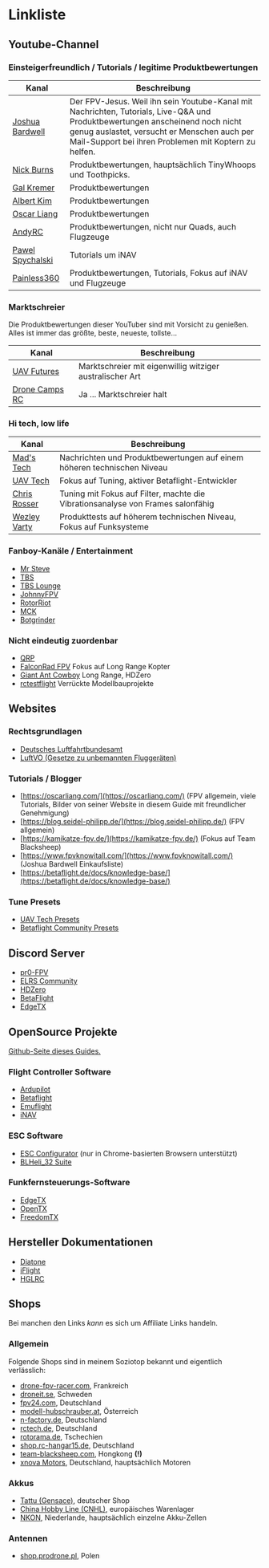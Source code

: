 # Linkliste

## Youtube-Channel

### Einsteigerfreundlich / Tutorials / legitime Produktbewertungen

| Kanal                                                                  | Beschreibung                                                                                                                                                                                                                         |
| ---------------------------------------------------------------------- | ------------------------------------------------------------------------------------------------------------------------------------------------------------------------------------------------------------------------------------ |
| [Joshua Bardwell](https://www.youtube.com/c/JoshuaBardwell)            | Der FPV-Jesus. Weil ihn sein Youtube-Kanal mit Nachrichten, Tutorials, Live-Q&A und Produktbewertungen anscheinend noch nicht genug auslastet, versucht er Menschen auch per Mail-Support bei ihren Problemen mit Koptern zu helfen. |
| [Nick Burns](https://www.youtube.com/channel/UCBGpbEe0G9EchyGYCRRd4hg) | Produktbewertungen, hauptsächlich TinyWhoops und Toothpicks.                                                                                                                                                                         |
| [Gal Kremer](https://www.youtube.com/user/galkremer11)                 | Produktbewertungen                                                                                                                                                                                                                   |
| [Albert Kim](https://www.youtube.com/channel/UCnJyFn_66GMfAbz1AW9MqbQ) | Produktbewertungen                                                                                                                                                                                                                   |
| [Oscar Liang](https://www.youtube.com/user/289359752)                  | Produktbewertungen                                                                                                                                                                                                                   |
| [AndyRC](https://www.youtube.com/channel/UCKE_cpUIcXCUh_cTddxOVQw)     | Produktbewertungen, nicht nur Quads, auch Flugzeuge                                                                                                                                                                                  |
| [Pawel Spychalski](https://www.youtube.com/user/dzikuvx)               | Tutorials um iNAV                                                                                                                                                                                                                    |
| [Painless360](https://www.youtube.com/c/Painless360)                   | Produktbewertungen, Tutorials, Fokus auf iNAV und Flugzeuge                                                                                                                                                                          |

### Marktschreier

Die Produktbewertungen dieser YouTuber sind mit Vorsicht zu genießen. Alles ist immer das größte, beste, neueste, tollste...

| Kanal                                                                      | Beschreibung                                             |
| -------------------------------------------------------------------------- | -------------------------------------------------------- |
| [UAV Futures](https://www.youtube.com/channel/UC3ioIOr3tH6Yz8qzr418R-g)    | Marktschreier mit eigenwillig witziger australischer Art |
| [Drone Camps RC](https://www.youtube.com/channel/UCwojJxGQ0SNeVV09mKlnonA) | Ja ... Marktschreier halt                                |

### Hi tech, low life

| Kanal                                                                    | Beschreibung                                                                    |
| ------------------------------------------------------------------------ | ------------------------------------------------------------------------------- |
| [Mad's Tech](https://www.youtube.com/channel/UCxpgzA0iO-7anEAyiLMDRmg)   | Nachrichten und Produktbewertungen auf einem höheren technischen Niveau         |
| [UAV Tech](https://www.youtube.com/user/spatzengr)                       | Fokus auf Tuning, aktiver Betaflight-Entwickler                                 |
| [Chris Rosser](https://www.youtube.com/user/neucleotide)                 | Tuning mit Fokus auf Filter, machte die Vibrationsanalyse von Frames salonfähig |
| [Wezley Varty](https://www.youtube.com/channel/UCiluOsWP9XCNnPART78mOfA) | Produkttests auf höherem technischen Niveau, Fokus auf Funksysteme              |

### Fanboy-Kanäle / Entertainment

- [Mr Steve](https://www.youtube.com/user/MrSteeledavis)
- [TBS](https://www.youtube.com/user/nastycop420)
- [TBS Lounge](https://www.youtube.com/channel/UChNaTfgpiQRIeJiGrP1fOOQ)
- [JohnnyFPV](https://www.youtube.com/channel/UC7O8KgJdsE_e9op3vG-p2dg)
- [RotorRiot](https://www.youtube.com/channel/UCemG3VoNCmjP8ucHR2YY7hw)
- [MCK](https://www.youtube.com/channel/UCFJdwOewIZBv3dDJmhtVn1g)
- [Botgrinder](https://www.youtube.com/c/BOTGRINDERFPV)

### Nicht eindeutig zuordenbar

- [QRP](https://www.youtube.com/user/voxtelnismo)
- [FalconRad FPV](https://www.youtube.com/c/FalconRadFPV) Fokus auf Long Range Kopter
- [Giant Ant Cowboy](https://www.youtube.com/c/GiantAntCowboy) Long Range, HDZero
- [rctestflight](https://www.youtube.com/channel/UCq2rNse2XX4Rjzmldv9GqrQ) Verrückte Modellbauprojekte

## Websites

### Rechtsgrundlagen

- [Deutsches Luftfahrtbundesamt](https://lba-openuav.de/einstieg/)
- [LuftVO (Gesetze zu unbemannten Fluggeräten)](https://www.gesetze-im-internet.de/luftvo_2015/BJNR189410015.html#BJNR189410015BJNG001201360)

### Tutorials / Blogger

- [https://oscarliang.com/](https://oscarliang.com/) (FPV allgemein, viele Tutorials, Bilder von seiner Website in diesem Guide mit freundlicher Genehmigung)
- [https://blog.seidel-philipp.de/](https://blog.seidel-philipp.de/) (FPV allgemein)
- [https://kamikatze-fpv.de/](https://kamikatze-fpv.de/) (Fokus auf Team Blacksheep)
- [https://www.fpvknowitall.com/](https://www.fpvknowitall.com/) (Joshua Bardwell Einkaufsliste)
- [https://betaflight.de/docs/knowledge-base/](https://betaflight.de/docs/knowledge-base/)

### Tune Presets

- [UAV Tech Presets](https://theuavtech.com/presets/)
- [Betaflight Community Presets](https://github.com/betaflight/betaflight/wiki/Community-Presets)

## Discord Server

- [pr0-FPV](https://discord.gg/uBh3QsnqF5)
- [ELRS Community](https://discord.gg/dS6ReFY)
- [HDZero](https://discord.gg/kGsnEDMb2V)
- [BetaFlight](https://discord.gg/gV4XSq3fus)
- [EdgeTX](https://discord.gg/wF9wUKnZ6H)

## OpenSource Projekte

[Github-Seite dieses Guides.](https://github.com/rumpelst1lzk1n/rumpelst1lzk1n.github.io)

### Flight Controller Software

- [Ardupilot](https://github.com/ArduPilo/)
- [Betaflight](https://github.com/betaflight)
- [Emuflight](https://github.com/emuflight)
- [iNAV](https://github.com/iNavFlight)

### ESC Software

- [ESC Configurator](https://esc-configurator.com/) (nur in Chrome-basierten Browsern unterstützt)
- [BLHeli_32 Suite](https://github.com/bitdump/BLHeli/releases)

### Funkfernsteuerungs-Software

- [EdgeTX](https://github.com/EdgeTX)
- [OpenTX](https://github.com/opentx)
- [FreedomTX](https://github.com/tbs-fpv/freedomtx)

## Hersteller Dokumentationen

- [Diatone](https://www.diatone.us/apps/help-center)
- [iFlight](https://drive.google.com/drive/folders/1r3MNTBNYSzGeRXQg45j4IJVoW1Xjk7Y0)
- [HGLRC](https://www.hglrc.com/pages/download)

## Shops

Bei manchen den Links *kann* es sich um Affiliate Links handeln.

### Allgemein

Folgende Shops sind in meinem Soziotop bekannt und eigentlich verlässlich:

- [drone-fpv-racer.com](https://www.drone-fpv-racer.com/), Frankreich
- [droneit.se](https://droneit.se/), Schweden
- [fpv24.com](https://www.fpv24.com/de/), Deutschland
- [modell-hubschrauber.at](https://www.modell-hubschrauber.at/), Österreich
- [n-factory.de](https://n-factory.de/), Deutschland
- [rctech.de](https://www.rctech.de/), Deutschland
- [rotorama.de](https://www.rotorama.de/), Tschechien
- [shop.rc-hangar15.de](https://shop.rc-hangar15.de/), Deutschland
- [team-blacksheep.com](https://www.team-blacksheep.com/shop), Hongkong **(!)**
- [xnova Motors](https://www.xnovamotors.biz/), Deutschland, hauptsächlich Motoren

### Akkus

- [Tattu (Gensace)](https://www.gensace.de/), deutscher Shop
- [China Hobby Line (CNHL)](https://bit.ly/3uUdpjt), europäisches Warenlager
- [NKON](https://www.nkon.nl/), Niederlande, hauptsächlich einzelne Akku-Zellen

### Antennen

- [shop.prodrone.pl](https://shop.prodrone.pl/), Polen
